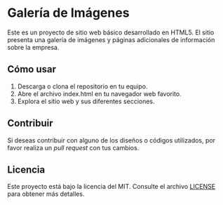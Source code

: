 # Galería de Imágenes

Este es un proyecto de sitio web básico desarrollado en HTML5. El sitio presenta una galería de imágenes y páginas adicionales de información sobre la empresa.

## Cómo usar

1. Descarga o clona el repositorio en tu equipo.
2. Abre el archivo index.html en tu navegador web favorito.
3. Explora el sitio web y sus diferentes secciones.

## Contribuir

Si deseas contribuir con alguno de los diseños o códigos utilizados, por favor realiza un _pull request_ con tus cambios.

## Licencia

Este proyecto está bajo la licencia del MIT. Consulte el archivo [LICENSE](LICENSE) para obtener más detalles.